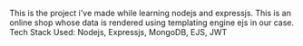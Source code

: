 This is the project i've made while learning nodejs and expressjs. This is an online shop whose data is rendered using templating engine ejs in our case.
Tech Stack Used: Nodejs, Expressjs, MongoDB, EJS, JWT
